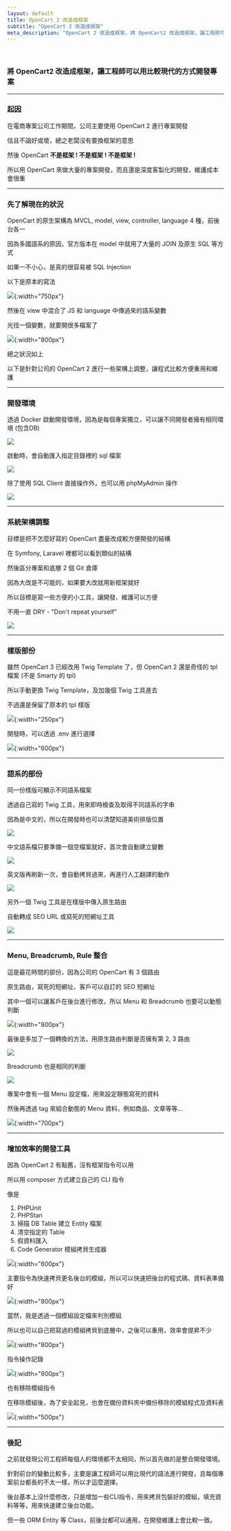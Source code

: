```yaml
---
layout: default
title: OpenCart 2 改造成框架
subtitle: "OpenCart 2 改造成框架"
meta_description: "OpenCart 2 改造成框架，將 OpenCart2 改造成框架，讓工程師可以用比較現代的方式開發專案 "
---
```


<br>

### 將 OpenCart2 改造成框架，讓工程師可以用比較現代的方式開發專案 

---

### 起因

在電商專案公司工作期間，公司主要使用 OpenCart 2 進行專案開發

估且不論好或壞，總之老闆沒有要換框架的意思

然後 OpenCart <strong>不是框架 ! 不是框架 ! 不是框架 !</strong>

所以用 OpenCart 來做大量的專案開發，而且還是深度客製化的開發，維護成本會很重

---

### 先了解現在的狀況

OpenCart 的原生架構為 MVCL, model, view, controller, language 4 種，前後台各一

因為多國語系的原因，官方版本在 model 中就用了大量的 JOIN 及原生 SQL 等方式

如果一不小心，是真的很容易被 SQL Injection

以下是原本的寫法

![](/images/opencart2_to_framework/001.png){:width="750px"}

然後在 view 中混合了 JS 和 language 中傳過來的語系變數

光找一個變數，就要開很多檔案了

![](/images/opencart2_to_framework/002.png){:width="800px"}

總之狀況如上

以下是針對公司的 OpenCart 2 進行一些架構上調整，讓程式比較方便重用和維護

---

### 開發環境

透過 Docker 啟動開發環境，因為是每個專案獨立，可以讓不同開發者擁有相同環境 (包含DB)

![](/images/opencart2_to_framework/003.png)

啟動時，會自動匯入指定目錄裡的 sql 檔案

![](/images/opencart2_to_framework/004.png)

除了使用 SQL Client 直接操作外，也可以用 phpMyAdmin 操作

![](/images/opencart2_to_framework/005.png)

---

### 系統架構調整

目標是把不怎麼好寫的 OpenCart 盡量改成較方便開發的結構

在 Symfony, Laravel 裡都可以看到類似的結構

然後區分專案和底層 2 個 Git 倉庫

因為大改是不可能的，如果要大改就用新框架就好

所以目標是寫一些方便的小工具，讓開發、維護可以方便

不用一直 DRY - "Don't repeat yourself"

![](/images/opencart2_to_framework/006.png)

---

### 樣版部份

雖然 OpenCart 3 已經改用 Twig Template 了，但 OpenCart 2 還是奇怪的 tpl 檔案 (不是 Smarty 的 tpl)

所以手動更換 Twig Template，及加幾個 Twig 工具進去

不過還是保留了原本的 tpl 樣版

![](/images/opencart2_to_framework/007.png){:width="250px"}

開發時，可以透過 .env 進行選擇

![](/images/opencart2_to_framework/008.png){:width="600px"}

---

### 語系的部份

同一份樣版可顯示不同語系檔案

透過自己寫的 Twig 工具，用來即時檢查及取得不同語系的字串

因為是中文的，所以在開發時也可以清楚知道美術排版位置

![](/images/opencart2_to_framework/009.png)

中文語系檔只要準備一個空檔案就好，首次會自動建立變數

![](/images/opencart2_to_framework/010.png)

英文版再刷新一次，會自動拷貝過來，再進行人工翻譯的動作

![](/images/opencart2_to_framework/011.png)

另外一個 Twig 工具是在樣版中傳入原生路由

自動轉成 SEO URL 或寫死的短網址工具

![](/images/opencart2_to_framework/012.png)

---

### Menu, Breadcrumb, Rule 整合

這是最花時間的部份，因為公司的 OpenCart 有 3 個路由

原生路由，寫死的短網址、客戶可以自訂的 SEO 短網址

其中一個可以讓客戶在後台進行修改，所以 Menu 和 Breadcrumb 也要可以動態判斷

![](/images/opencart2_to_framework/013.png){:width="800px"}

最後是多加了一個轉換的方法，用原生路由判斷是否擁有第 2, 3 路由

![](/images/opencart2_to_framework/014.png)

Breadcrumb 也是相同的判斷

![](/images/opencart2_to_framework/015.png)

專案中會有一個 Menu 設定檔，用來設定靜態寫死的資料

然後再透過 tag 來組合動態的 Menu 資料，例如商品、文章等等...

![](/images/opencart2_to_framework/016.png){:width="700px"}

---

### 增加效率的開發工具

因為 OpenCart 2 有點舊，沒有框架指令可以用

所以用 composer 方式建立自己的 CLI 指令

像是

1. PHPUnit
2. PHPStan
3. 掃描 DB Table 建立 Entity 檔案
4. 清空指定的 Table
5. 假資料匯入
6. Code Generator 模組拷貝生成器

![](/images/opencart2_to_framework/017.png){:width="600px"}

主要指令為快速拷貝更名後台的模組，所以可以快速把後台的程式碼、資料表準備好

![](/images/opencart2_to_framework/018.png){:width="800px"}

當然，我是透過一個模組設定檔來判別模組

所以也可以自己把寫過的模組拷貝到底層中，之後可以重用，效率會提昇不少

![](/images/opencart2_to_framework/019.png){:width="800px"}

指令操作記錄

![](/images/opencart2_to_framework/020.png){:width="800px"}

也有移除模組指令

在移除模組後，為了安全起見，也會在備份資料夾中備份移除的模組程式及資料表

![](/images/opencart2_to_framework/021.png){:width="500px"}

---

### 後記

之前就發現公司工程師每個人的環境都不太相同，所以首先做的是整合開發環境。

針對前台的變動比較多，主要是讓工程師可以用比現代的語法進行開發，且每個專案前台都長的不太一樣，所以才這麼選擇。

後台基本上沒什麼修改，只是增加一些CLI指令，用來拷貝包裝好的模組，填充資料等等，用來快速建立後台功能。

但一些 ORM Entity 等 Class，前後台都可以通用，在開發維護上會比較一致。

<br>
<br>
<br>